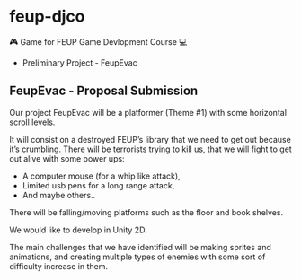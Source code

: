 # feup-djco
🎮 Game for FEUP Game Devlopment Course 💻

- Preliminary Project - FeupEvac

## FeupEvac - Proposal Submission
Our project FeupEvac will be a platformer (Theme #1) with some horizontal scroll levels. 

It will consist on a destroyed FEUP’s library that we need to get out because it’s crumbling. There will be terrorists trying to kill us, that we will fight to get out alive with some power ups:
- A computer mouse (for a whip like attack),
- Limited usb pens for a long range attack,
- And maybe others.. 

There will be falling/moving platforms such as the floor and book shelves.

We would like to develop in Unity 2D.

The main challenges that we have identified will be making sprites and animations, and creating multiple types of enemies with some sort of difficulty increase in them.

